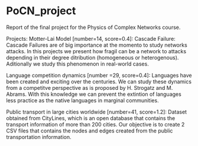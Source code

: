 # PoCN_project
Report of the final project for the Physics of Complex Networks course.


Projects: 
Motter-Lai Model [number=14, score=0.4]: Cascade Failure: Cascade Failures are of big importance at the momento to study networks attacks. In this projects we present how fragil can be a network to attacks depending in their degree ditribution (homogeneous or heterogenous). Aditionally we study this phenomenon in real-world cases. 

Language competition dynamics [number =29, score=0.4]: Languages have been created and exciting over the centuries. We can study these dynamics from a competitve perspective as is proposed by H. Strogatz and M. Abrams. With this knowledge we can prevent the extintion of languages less practice as the native languages in marginal communities. 

Public transport in large cities worldwide [number=41, score=1.2]: Dataset obtained from CityLines, which is an open database that contains the transport information of more than 200 cities. Our objective is to create 2 CSV files that contains the nodes and edges created from the public transportation information.
